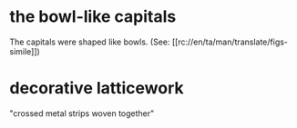 # the bowl-like capitals

The capitals were shaped like bowls. (See: [[rc://en/ta/man/translate/figs-simile]])

# decorative latticework

"crossed metal strips woven together"

